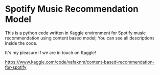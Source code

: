 # Spotify Music Recommendation Model

This is a python code written in Kaggle environment for Spotify music recommendation using content based model; You can see all descriptions inside the code.

It's my pleasure if we are in touch on Kaggle!

https://www.kaggle.com/code/vafaknm/content-based-recommendation-for-spotify

